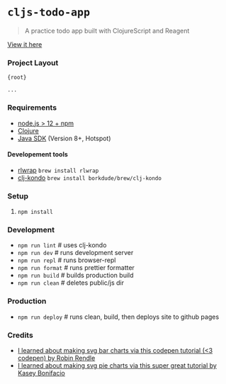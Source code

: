 # `cljs-todo-app`

> A practice todo app built with ClojureScript and Reagent

[View it here](https://dviramontes.github.io/cljs-todo-app/)

### Project Layout

```
{root}

...
```

### Requirements

- [node.js > 12 + npm](https://nodejs.org/en/)
- [Clojure](https://clojure.org/guides/getting_started)
- [Java SDK](https://adoptopenjdk.net/) (Version 8+, Hotspot)

#### Developement tools

- [rlwrap](https://github.com/hanslub42/rlwrap) `brew install rlwrap`
- [clj-kondo](https://github.com/clj-kondo/clj-kondo/blob/master/doc/install.md) `brew install borkdude/brew/clj-kondo`

### Setup

1. `npm install`

### Development

- `npm run lint` # uses clj-kondo
- `npm run dev` # runs development server
- `npm run repl` # runs browser-repl
- `npm run format` # runs prettier formatter
- `npm run build` # builds production build
- `npm run clean` # deletes public/js dir

### Production

- `npm run deploy` # runs clean, build, then deploys site to github pages

### Credits

- [I learned about making svg bar charts via this codepen tutorial (<3 codepen) by Robin Rendle](https://css-tricks.com/how-to-make-charts-with-svg/)
- [I learned about making svg pie charts via this super great tutorial by Kasey Bonifacio](https://seesparkbox.com/foundry/how_to_code_an_SVG_pie_chart)
